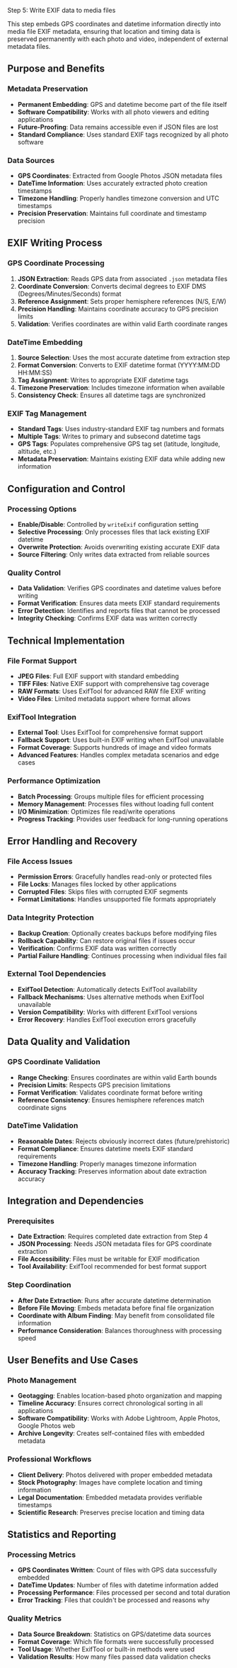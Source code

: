 Step 5: Write EXIF data to media files

This step embeds GPS coordinates and datetime information directly into media file
EXIF metadata, ensuring that location and timing data is preserved permanently with
each photo and video, independent of external metadata files.

## Purpose and Benefits

### Metadata Preservation
- **Permanent Embedding**: GPS and datetime become part of the file itself
- **Software Compatibility**: Works with all photo viewers and editing applications
- **Future-Proofing**: Data remains accessible even if JSON files are lost
- **Standard Compliance**: Uses standard EXIF tags recognized by all photo software

### Data Sources
- **GPS Coordinates**: Extracted from Google Photos JSON metadata files
- **DateTime Information**: Uses accurately extracted photo creation timestamps
- **Timezone Handling**: Properly handles timezone conversion and UTC timestamps
- **Precision Preservation**: Maintains full coordinate and timestamp precision

## EXIF Writing Process

### GPS Coordinate Processing
1. **JSON Extraction**: Reads GPS data from associated `.json` metadata files
2. **Coordinate Conversion**: Converts decimal degrees to EXIF DMS (Degrees/Minutes/Seconds) format
3. **Reference Assignment**: Sets proper hemisphere references (N/S, E/W)
4. **Precision Handling**: Maintains coordinate accuracy to GPS precision limits
5. **Validation**: Verifies coordinates are within valid Earth coordinate ranges

### DateTime Embedding
1. **Source Selection**: Uses the most accurate datetime from extraction step
2. **Format Conversion**: Converts to EXIF datetime format (YYYY:MM:DD HH:MM:SS)
3. **Tag Assignment**: Writes to appropriate EXIF datetime tags
4. **Timezone Preservation**: Includes timezone information when available
5. **Consistency Check**: Ensures all datetime tags are synchronized

### EXIF Tag Management
- **Standard Tags**: Uses industry-standard EXIF tag numbers and formats
- **Multiple Tags**: Writes to primary and subsecond datetime tags
- **GPS Tags**: Populates comprehensive GPS tag set (latitude, longitude, altitude, etc.)
- **Metadata Preservation**: Maintains existing EXIF data while adding new information

## Configuration and Control

### Processing Options
- **Enable/Disable**: Controlled by `writeExif` configuration setting
- **Selective Processing**: Only processes files that lack existing EXIF datetime
- **Overwrite Protection**: Avoids overwriting existing accurate EXIF data
- **Source Filtering**: Only writes data extracted from reliable sources

### Quality Control
- **Data Validation**: Verifies GPS coordinates and datetime values before writing
- **Format Verification**: Ensures data meets EXIF standard requirements
- **Error Detection**: Identifies and reports files that cannot be processed
- **Integrity Checking**: Confirms EXIF data was written correctly

## Technical Implementation

### File Format Support
- **JPEG Files**: Full EXIF support with standard embedding
- **TIFF Files**: Native EXIF support with comprehensive tag coverage
- **RAW Formats**: Uses ExifTool for advanced RAW file EXIF writing
- **Video Files**: Limited metadata support where format allows

### ExifTool Integration
- **External Tool**: Uses ExifTool for comprehensive format support
- **Fallback Support**: Uses built-in EXIF writing when ExifTool unavailable
- **Format Coverage**: Supports hundreds of image and video formats
- **Advanced Features**: Handles complex metadata scenarios and edge cases

### Performance Optimization
- **Batch Processing**: Groups multiple files for efficient processing
- **Memory Management**: Processes files without loading full content
- **I/O Minimization**: Optimizes file read/write operations
- **Progress Tracking**: Provides user feedback for long-running operations

## Error Handling and Recovery

### File Access Issues
- **Permission Errors**: Gracefully handles read-only or protected files
- **File Locks**: Manages files locked by other applications
- **Corrupted Files**: Skips files with corrupted EXIF segments
- **Format Limitations**: Handles unsupported file formats appropriately

### Data Integrity Protection
- **Backup Creation**: Optionally creates backups before modifying files
- **Rollback Capability**: Can restore original files if issues occur
- **Verification**: Confirms EXIF data was written correctly
- **Partial Failure Handling**: Continues processing when individual files fail

### External Tool Dependencies
- **ExifTool Detection**: Automatically detects ExifTool availability
- **Fallback Mechanisms**: Uses alternative methods when ExifTool unavailable
- **Version Compatibility**: Works with different ExifTool versions
- **Error Recovery**: Handles ExifTool execution errors gracefully

## Data Quality and Validation

### GPS Coordinate Validation
- **Range Checking**: Ensures coordinates are within valid Earth bounds
- **Precision Limits**: Respects GPS precision limitations
- **Format Verification**: Validates coordinate format before writing
- **Reference Consistency**: Ensures hemisphere references match coordinate signs

### DateTime Validation
- **Reasonable Dates**: Rejects obviously incorrect dates (future/prehistoric)
- **Format Compliance**: Ensures datetime meets EXIF standard requirements
- **Timezone Handling**: Properly manages timezone information
- **Accuracy Tracking**: Preserves information about date extraction accuracy

## Integration and Dependencies

### Prerequisites
- **Date Extraction**: Requires completed date extraction from Step 4
- **JSON Processing**: Needs JSON metadata files for GPS coordinate extraction
- **File Accessibility**: Files must be writable for EXIF modification
- **Tool Availability**: ExifTool recommended for best format support

### Step Coordination
- **After Date Extraction**: Runs after accurate datetime determination
- **Before File Moving**: Embeds metadata before final file organization
- **Coordinate with Album Finding**: May benefit from consolidated file information
- **Performance Consideration**: Balances thoroughness with processing speed

## User Benefits and Use Cases

### Photo Management
- **Geotagging**: Enables location-based photo organization and mapping
- **Timeline Accuracy**: Ensures correct chronological sorting in all applications
- **Software Compatibility**: Works with Adobe Lightroom, Apple Photos, Google Photos web
- **Archive Longevity**: Creates self-contained files with embedded metadata

### Professional Workflows
- **Client Delivery**: Photos delivered with proper embedded metadata
- **Stock Photography**: Images have complete location and timing information
- **Legal Documentation**: Embedded metadata provides verifiable timestamps
- **Scientific Research**: Preserves precise location and timing data

## Statistics and Reporting

### Processing Metrics
- **GPS Coordinates Written**: Count of files with GPS data successfully embedded
- **DateTime Updates**: Number of files with datetime information added
- **Processing Performance**: Files processed per second and total duration
- **Error Tracking**: Files that couldn't be processed and reasons why

### Quality Metrics
- **Data Source Breakdown**: Statistics on GPS/datetime data sources
- **Format Coverage**: Which file formats were successfully processed
- **Tool Usage**: Whether ExifTool or built-in methods were used
- **Validation Results**: How many files passed data validation checks